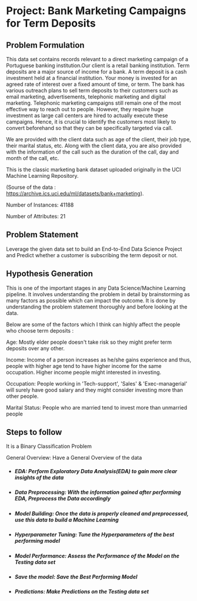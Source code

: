 # Project: Bank Marketing Campaigns for Term Deposits

## Problem Formulation
This data set contains records relevant to a direct marketing campaign of a Portuguese banking institution.Our client is a retail banking institution. Term deposits are a major source of income for a bank. A term deposit is a cash investment held at a financial institution. Your money is invested for an agreed rate of interest over a fixed amount of time, or term. The bank has various outreach plans to sell term deposits to their customers such as email marketing, advertisements, telephonic marketing and digital marketing. Telephonic marketing campaigns still remain one of the most effective way to reach out to people. However, they require huge investment as large call centers are hired to actually execute these campaigns. Hence, it is crucial to identify the customers most likely to convert beforehand so that they can be specifically targeted via call.

We are provided with the client data such as age of the client, their job type, their marital status, etc. Along with the client data, you are also provided with the information of the call such as the duration of the call, day and month of the call, etc.

This is the classic marketing bank dataset uploaded originally in the UCI Machine Learning Repository.

(Sourse of the data : https://archive.ics.uci.edu/ml/datasets/bank+marketing).

Number of Instances: 41188

Number of Attributes: 21

## Problem Statement
Leverage the given data set to build an End-to-End Data Science Project and Predict whether a customer is subscribing the term deposit or not.

## Hypothesis Generation
This is one of the important stages in any Data Science/Machine Learning pipeline. It involves understanding the problem in detail by brainstorming as many factors as possible which can impact the outcome. It is done by understanding the problem statement thoroughly and before looking at the data.

Below are some of the factors which I think can highly affect the people who choose term deposits :

Age: Mostly elder people doesn't take risk so they might prefer term deposits over any other.

Income: Income of a person increases as he/she gains experience and thus, people with higher age tend to have higher income for the same occupation. Higher income people might interested in investing.

Occupation: People working in 'Tech-support', 'Sales' & 'Exec-managerial' will surely have good salary and they might consider investing more than other people.

Marital Status: People who are married tend to invest more than unmarried people

## Steps to follow
It is a Binary Classification Problem

General Overview: Have a General Overview of the data

* ##### EDA: Perform Exploratory Data Analysis(EDA) to gain more clear insights of the data
* ##### Data Preprocessing: With the information gained after performing EDA, Preprocess the Data accordingly
* ##### Model Building: Once the data is properly cleaned and preprocessed, use this data to build a Machine Learning
* ##### Hyperparameter Tuning: Tune the Hyperparameters of the best performing model
* ##### Model Performance: Assess the Performance of the Model on the Testing data set
* ##### Save the model: Save the Best Performing Model
* ##### Predictions: Make Predictions on the Testing data set
